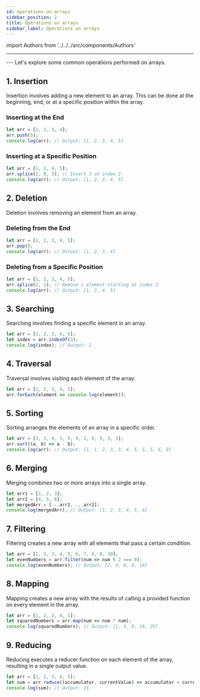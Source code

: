 ```yaml
---
id: operations-on-arrays
sidebar_position: 2
title: Operations on arrays
sidebar_label: Operations on arrays
---
```


import Authors from '../../../src/components/Authors'

---
<Authors names="@ajay-dhangar, @oebelus" />
---
Let's explore some common operations performed on arrays.

## 1. Insertion

Insertion involves adding a new element to an array. This can be done at the beginning, end, or at a specific position within the array.

### Inserting at the End

```javascript
let arr = [1, 2, 3, 4];
arr.push(5);
console.log(arr); // Output: [1, 2, 3, 4, 5]
```

### Inserting at a Specific Position

```javascript
let arr = [1, 2, 4, 5];
arr.splice(2, 0, 3); // Insert 3 at index 2
console.log(arr); // Output: [1, 2, 3, 4, 5]
```

## 2. Deletion

Deletion involves removing an element from an array.

### Deleting from the End

```javascript
let arr = [1, 2, 3, 4, 5];
arr.pop();
console.log(arr); // Output: [1, 2, 3, 4]
```

### Deleting from a Specific Position

```javascript
let arr = [1, 2, 3, 4, 5];
arr.splice(2, 1); // Remove 1 element starting at index 2
console.log(arr); // Output: [1, 2, 4, 5]
```

## 3. Searching

Searching involves finding a specific element in an array.

```javascript
let arr = [1, 2, 3, 4, 5];
let index = arr.indexOf(3);
console.log(index); // Output: 2
```

## 4. Traversal

Traversal involves visiting each element of the array.

```javascript
let arr = [1, 2, 3, 4, 5];
arr.forEach(element => console.log(element));
```

## 5. Sorting

Sorting arranges the elements of an array in a specific order.

```javascript
let arr = [3, 1, 4, 1, 5, 9, 2, 6, 5, 3, 5];
arr.sort((a, b) => a - b);
console.log(arr); // Output: [1, 1, 2, 3, 3, 4, 5, 5, 5, 6, 9]
```

## 6. Merging

Merging combines two or more arrays into a single array.

```javascript
let arr1 = [1, 2, 3];
let arr2 = [4, 5, 6];
let mergedArr = [...arr1, ...arr2];
console.log(mergedArr); // Output: [1, 2, 3, 4, 5, 6]
```

## 7. Filtering

Filtering creates a new array with all elements that pass a certain condition.

```javascript
let arr = [1, 2, 3, 4, 5, 6, 7, 8, 9, 10];
let evenNumbers = arr.filter(num => num % 2 === 0);
console.log(evenNumbers); // Output: [2, 4, 6, 8, 10]
```

## 8. Mapping

Mapping creates a new array with the results of calling a provided function on every element in the array.

```javascript
let arr = [1, 2, 3, 4, 5];
let squaredNumbers = arr.map(num => num * num);
console.log(squaredNumbers); // Output: [1, 4, 9, 16, 25]
```

## 9. Reducing

Reducing executes a reducer function on each element of the array, resulting in a single output value.

```javascript
let arr = [1, 2, 3, 4, 5];
let sum = arr.reduce((accumulator, currentValue) => accumulator + currentValue, 0);
console.log(sum); // Output: 15
```
